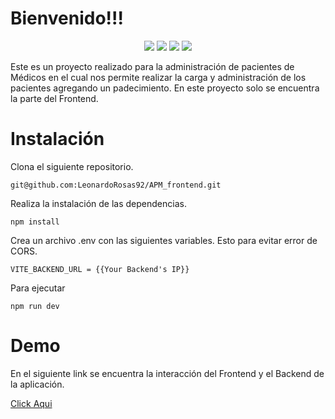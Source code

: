 


# Bienvenido!!!
<p align="center">  
<img src="https://img.shields.io/badge/JavaScript-F7DF1E?style=for-the-badge&logo=javascript&logoColor=black">  
<img src="https://img.shields.io/badge/Tailwind_CSS-38B2AC?style=for-the-badge&logo=tailwind-css&logoColor=white">  
<img src="https://img.shields.io/badge/React-20232A?style=for-the-badge&logo=react&logoColor=61DAFB`">  
<img src="https://img.shields.io/badge/HTML5-E34F26?style=for-the-badge&logo=html5&logoColor=white"> 
</p>

Este es un proyecto realizado para la administración de pacientes de Médicos en el cual nos permite realizar la carga y administración de los pacientes agregando un padecimiento. En este proyecto solo se encuentra la parte del Frontend. 

# Instalación

 Clona el siguiente repositorio. 

    git@github.com:LeonardoRosas92/APM_frontend.git

 Realiza la instalación de las dependencias. 

	npm install

Crea un archivo .env con las siguientes variables. Esto para evitar error de CORS.

    VITE_BACKEND_URL = {{Your Backend's IP}}

Para ejecutar 

    npm run dev

# Demo
En el siguiente link se encuentra la interacción del Frontend y el Backend de la aplicación. 

[Click Aqui](https://sparkling-stroopwafel-9b1000.netlify.app/admin)
